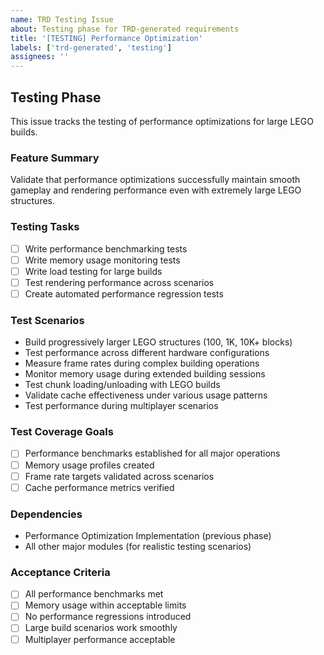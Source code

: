 ```yaml
---
name: TRD Testing Issue
about: Testing phase for TRD-generated requirements
title: '[TESTING] Performance Optimization'
labels: ['trd-generated', 'testing']
assignees: ''
---
```


## Testing Phase

This issue tracks the testing of performance optimizations for large LEGO builds.

### Feature Summary
Validate that performance optimizations successfully maintain smooth gameplay and rendering performance even with extremely large LEGO structures.

### Testing Tasks
- [ ] Write performance benchmarking tests
- [ ] Write memory usage monitoring tests
- [ ] Write load testing for large builds
- [ ] Test rendering performance across scenarios
- [ ] Create automated performance regression tests

### Test Scenarios
- Build progressively larger LEGO structures (100, 1K, 10K+ blocks)
- Test performance across different hardware configurations
- Measure frame rates during complex building operations
- Monitor memory usage during extended building sessions
- Test chunk loading/unloading with LEGO builds
- Validate cache effectiveness under various usage patterns
- Test performance during multiplayer scenarios

### Test Coverage Goals
- [ ] Performance benchmarks established for all major operations
- [ ] Memory usage profiles created
- [ ] Frame rate targets validated across scenarios
- [ ] Cache performance metrics verified

### Dependencies
- Performance Optimization Implementation (previous phase)
- All other major modules (for realistic testing scenarios)

### Acceptance Criteria
- [ ] All performance benchmarks met
- [ ] Memory usage within acceptable limits
- [ ] No performance regressions introduced
- [ ] Large build scenarios work smoothly
- [ ] Multiplayer performance acceptable